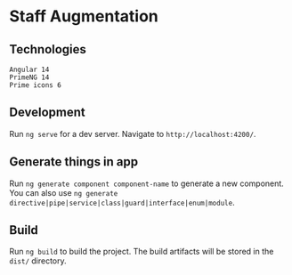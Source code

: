 # Staff Augmentation

## Technologies 
`Angular 14` <br/>
`PrimeNG 14` <br/>
`Prime icons 6`

## Development

Run `ng serve` for a dev server. Navigate to `http://localhost:4200/`.

## Generate things in app

Run `ng generate component component-name` to generate a new component. You can also use `ng generate directive|pipe|service|class|guard|interface|enum|module`.

## Build

Run `ng build` to build the project. The build artifacts will be stored in the `dist/` directory.